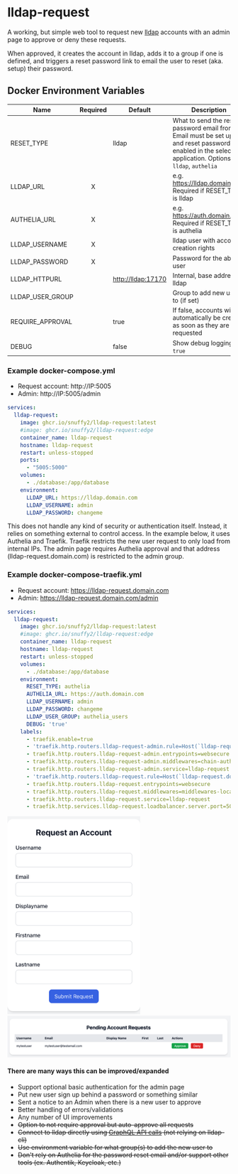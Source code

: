 # lldap-request

A working, but simple web tool to request new [lldap](https://github.com/lldap/lldap) accounts with an admin page to approve or deny these requests.

When approved, it creates the account in lldap, adds it to a group if one is defined, and triggers a reset password link to email the user to reset (aka. setup) their password.

## Docker Environment Variables

| Name | Required | Default | Description |
| --- | :---: | --- | --- |
| RESET_TYPE | | lldap | What to send the reset password email from. Email must be set up and reset password enabled in the selected application. Options: `lldap`, `authelia` |
| LLDAP_URL | X | | e.g. <https://lldap.domain.com><br />Required if RESET_TYPE is lldap |
| AUTHELIA_URL | X |  | e.g. <https://auth.domain.com><br />Required if RESET_TYPE is authelia |
| LLDAP_USERNAME | X |  | lldap user with account-creation rights |
| LLDAP_PASSWORD | X |  | Password for the above user |
| LLDAP_HTTPURL |  | <http://lldap:17170> | Internal, base address of lldap |
| LLDAP_USER_GROUP |  |  | Group to add new users to (if set) |
| REQUIRE_APPROVAL | | true | If false, accounts will automatically be created as soon as they are requested |
| DEBUG |  | false | Show debug logging if `true` |

### Example docker-compose.yml

* Request account: http://IP:5005
* Admin: http://IP:5005/admin

```yaml
services:
  lldap-request:
    image: ghcr.io/snuffy2/lldap-request:latest
    #image: ghcr.io/snuffy2/lldap-request:edge
    container_name: lldap-request
    hostname: lldap-request
    restart: unless-stopped
    ports:
      - "5005:5000"
    volumes:
      - ./database:/app/database
    environment:
      LLDAP_URL: https://lldap.domain.com
      LLDAP_USERNAME: admin
      LLDAP_PASSWORD: changeme
```

This does not handle any kind of security or authentication itself. Instead, it relies on something external to control access. In the example below, it uses Authelia and Traefik. Traefik restricts the new user request to only load from internal IPs. The admin page requires Authelia approval and that address (lldap-request.domain.com) is restricted to the admin group.

### Example docker-compose-traefik.yml

* Request account: https://lldap-request.domain.com
* Admin: https://lldap-request.domain.com/admin

```yaml
services:
  lldap-request:
    image: ghcr.io/snuffy2/lldap-request:latest
    #image: ghcr.io/snuffy2/lldap-request:edge
    container_name: lldap-request
    hostname: lldap-request
    restart: unless-stopped
    volumes:
      - ./database:/app/database
    environment:
      RESET_TYPE: authelia
      AUTHELIA_URL: https://auth.domain.com
      LLDAP_USERNAME: admin
      LLDAP_PASSWORD: changeme
      LLDAP_USER_GROUP: authelia_users
      DEBUG: 'true'
    labels:
      - traefik.enable=true
      - 'traefik.http.routers.lldap-request-admin.rule=Host(`lldap-request.domain.com`) && Path(`/admin`)'
      - traefik.http.routers.lldap-request-admin.entrypoints=websecure
      - traefik.http.routers.lldap-request-admin.middlewares=chain-authelia@file
      - traefik.http.routers.lldap-request-admin.service=lldap-request
      - 'traefik.http.routers.lldap-request.rule=Host(`lldap-request.domain.com`)'
      - traefik.http.routers.lldap-request.entrypoints=websecure
      - traefik.http.routers.lldap-request.middlewares=middlewares-local-only-whitelist@file
      - traefik.http.routers.lldap-request.service=lldap-request
      - traefik.http.services.lldap-request.loadbalancer.server.port=5000
```
<img src="images/request_account.png" width="300"/>

<img src="images/admin.png">

#### There are many ways this can be improved/expanded

* Support optional basic authentication for the admin page
* Put new user sign up behind a password or something similar
* Sent a notice to an Admin when there is a new user to approve
* Better handling of errors/validations
* Any number of UI improvements
* ~~Option to not require approval but auto-approve all requests~~
* ~~Connect to lldap directly using [GraphQL API calls](https://github.com/lldap/lldap/blob/main/schema.graphql) (not relying on lldap-cli)~~
* ~~Use environment variable for what group(s) to add the new user to~~
* ~~Don't rely on Authelia for the password reset email and/or support other tools (ex. Authentik, Keycloak, etc.)~~

